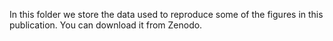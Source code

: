  In this folder we store the data used to reproduce some of the figures in this publication. You can download it from Zenodo.

